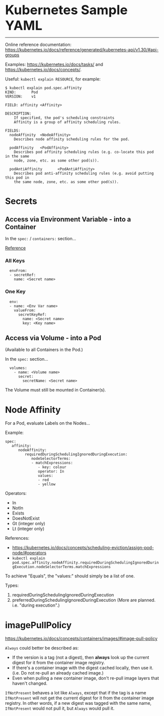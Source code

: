 **<span style="font-size:3em">Kubernetes Sample YAML</span>**
***

Online reference documentation: https://kubernetes.io/docs/reference/generated/kubernetes-api/v1.30/#api-groups

Examples: https://kubernetes.io/docs/tasks/ and https://kubernetes.io/docs/concepts/.

Useful: ```kubectl explain RESOURCE```, for example:
```
$ kubectl explain pod.spec.affinity
KIND:       Pod
VERSION:    v1

FIELD: affinity <Affinity>

DESCRIPTION:
    If specified, the pod's scheduling constraints
    Affinity is a group of affinity scheduling rules.

FIELDS:
  nodeAffinity  <NodeAffinity>
    Describes node affinity scheduling rules for the pod.

  podAffinity   <PodAffinity>
    Describes pod affinity scheduling rules (e.g. co-locate this pod in the same
    node, zone, etc. as some other pod(s)).

  podAntiAffinity       <PodAntiAffinity>
    Describes pod anti-affinity scheduling rules (e.g. avoid putting this pod in
    the same node, zone, etc. as some other pod(s)).
```

# Secrets

## Access via Environment Variable - into a Container

In the ```spec:``` / ```containers:``` section...

[Reference](https://kubernetes.io/docs/tasks/inject-data-application/distribute-credentials-secure/#define-container-environment-variables-using-secret-data)

### All Keys
```
  envFrom:
  - secretRef:
    name: <Secret name>
```

### One Key
```
  env:
  - name: <Env Var name>
    valueFrom:
      secretKeyRef:
        name: <Secret name>
        key: <Key name>
```

## Access via Volume - into a Pod
(Available to all Containers in the Pod.)

In the ```spec:``` section...

```
  volumes:
    - name: <Volume name>
      secret:
        secretName: <Secret name>
```

The Volume must still be mounted in Container(s).

# Node Affinity

For a Pod, evaluate Labels on the Nodes...

Example:
```
spec:
   affinity:
      nodeAffinity:
         requiredDuringSchedulingIgnoredDuringExecution:
            nodeSelectorTerms:
            - matchExpressions:
               - key: colour
               operator: In
               values:
               - red
               - yellow
```

Operators:
- In
- NotIn
- Exists
- DoesNotExist
- Gt (integer only)
- Lt (integer only)

References:
- https://kubernetes.io/docs/concepts/scheduling-eviction/assign-pod-node/#operators
- ```kubectl explain pod.spec.affinity.nodeAffinity.requiredDuringSchedulingIgnoredDuringExecution.nodeSelectorTerms.matchExpressions```

To achieve "Equals", the "values:" should simply be a list of one.

Types:
1. requiredDuringSchedulingIgnoredDuringExecution
2. preferredDuringSchedulingIgnoredDuringExecution
(More are planned.  i.e. "during execution".)


# imagePullPolicy

https://kubernetes.io/docs/concepts/containers/images/#image-pull-policy

`Always` could better be described as:
- If the version is a tag (not a digest), then **always** look up the current digest for it from the container image registry.
- If there's a container image with the digest cached locally, then use it.  (i.e. Do not re-pull an already cached image.)
- Even when pulling a new container image, don't re-pull image layers that haven't changed.

`IfNotPresent` behaves a lot like `Always`, except that if the tag is a name `IfNotPresent` will not get the current digest for it from the container image registry.  In other words, if a new digest was tagged with the same name, `IfNotPresent` would not pull it, but `Always` would pull it.
